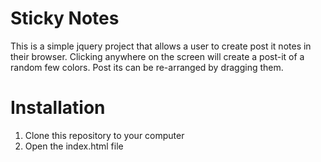# Sticky Notes

This is a simple jquery project that allows a user to create post it notes in their browser.  Clicking anywhere on the screen will create a post-it of a random few colors. Post its can be re-arranged by dragging them.

# Installation
1. Clone this repository to your computer
2. Open the index.html file